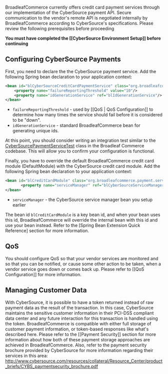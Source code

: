 BroadleafCommerce currently offers credit card payment services through our implementation of the CyberSource payment API. Secure communication to the vendor's remote API is negotiated internally by BroadleafCommerce according to CyberSource's specifications. Please review the following prerequisites before proceeding

**You must have completed the [[CyberSource Environment Setup]] before continuing**

## Configuring CyberSource Payments

First, you need to declare the the CyberSource payment service. Add the following Spring bean declaration to your application context:

```xml
<bean id="blCyberSourceCreditCardPaymentService" class="org.broadleafcommerce.vendor.cybersource.service.payment.CyberSourceCreditCardPaymentServiceImpl">
	<property name="failureReportingThreshold" value="10"/>
	<property name="idGenerationService" ref="blIdGenerationService"/>
</bean>
```

* `failureReportingThreshold` - used by [[QoS | QoS Configuration]] to determine how many times the service should fail before it is considered to be "down".
* `idGenerationService` - standard BroadleafCommerce bean for generating unique ids.

At this point, you should consider writing an integration test similar to the [CyberSourcePaymentServiceTest](https://github.com/BroadleafCommerce/BroadleafCommerceThirdPartyIntegrationModules/blob/master/integration/src/test/java/org/broadleafcommerce/vendor/CyberSourcePaymentServiceTest.java) class in the Broadleaf Commerce codebase. This will allow you to confirm your configuration is functional.

Finally, you have to override the default BroadleafCommerce credit card module (DefaultModule) with the CyberSource credit card module. Add the following Spring bean declaration to your application context:

```xml
<bean id="blCreditCardModule" class="org.broadleafcommerce.payment.service.module.CyberSourceCreditCardModule">
       <property name="serviceManager" ref="blCyberSourceServiceManager"/>
</bean>
```

- `serviceManager` - the CyberSource service manager bean you setup earlier

The bean id `blCreditCardModule` is a key bean id, and when your bean uses this id, BroadleafCommerce will override the internal bean with this id and use your bean instead. Refer to the [Spring Bean Extension Quick Reference] section for more information.

## QoS

You should configure QoS so that your vendor services are monitored and so that you can be notified, or cause some other action to be taken, when a vendor service goes down or comes back up. Please refer to [[QoS Configuration]] for more information.

## Managing Customer Data

With CyberSource, it is possible to have a token returned instead of raw payment data as the result of the transaction. In this case, CyberSource maintains the sensitive customer information in their PCI-DSS compliant data center and any future interaction for this transaction is handled using the token. BroadleafCommerce is compatible with either full storage of customer payment information, or token-based responses like what's described here. Please refer to the [[Payment Security]] section for more information about how both of these payment storage approaches are achieved in BroadleafCommerce. Also, refer to the payment security brochure provided by CyberSource for more information regarding their services in this area: http://www.cybersource.com/resources/collateral/Resource_Center/product_briefs/CYBS_paymentsecurity_brochure.pdf

